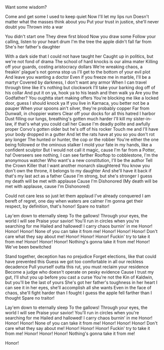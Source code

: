 Want some wisdom?

Come and get some
I used to keep quiet
Now I'll let my lips run
Doesn't matter what the
masses think about you
Put your trust in justice,
she'll never doubt you
Thrown into a war

You didn't start one
They drew first blood
Now you draw some
Follow your calling,
listen to your heart drum
I'm the tree the apple
didn't fall far from
She's her father's daughter

With a dark side that I
could not have taught her
Caught up in politics, but
we're not fond of drama
The school of hard
knocks is our alma mater
Killing off your guards,
costing aristocracy dollars
We're wreaking chaos, a freakin'
plague's not gonna stop us
I'll get to the bottom of your evil plot
And leave you wanting a doctor
Even if you freeze me in
marble, I'll be a martyr
Covered by darkness, I
don't want any armor
When I can travel through time
like it's nothing but clockwork
I'll take your barking
dog off of his collar
And put it on ya, hook ya to
his leash and then walk ya
Are you the Godfather? You
oughtta start making offers
You're blocking me like a locked
door, guess I should knock ya
If you live in Karnaca,
you better not be a pauper
When your spoons ain't silver,
they're probably copper
Far from Dunwall, in choppier waters
Clear off your docks for
all this hatred I harbor
Dust filling our lungs,
breathing's gotten much harder
I'll kill my sister-in-law, if
that's what you could call her
Cause I'm deadly polite
and awfully proper
Corvo's gotten older but
he's off of his rocker
Touch me and I'll have your
body dropped in a gutter
And let the rats have at you
so you don't rot any longer
The hunted or hunter,
the cop or the robber
You're either the one being
followed or the ominous stalker
I mold your fate in my hands,
like a confident sculptor
But I would not call it magic,
cause I'm far from a Potter, ha!
Overseers see nothing, I can see farther
Rooftop to cobblestone,
I'm the anonymous watcher
Who want's a new constitution,
I'll be the author
Tell the Crown Killer that I
want another monarch slaughtered
You know you don't own the
throne, it belongs to my daughter
And she'll have it back if
that's my last act as a father
Cause I'm strong, but she's stronger
I guess my death will
be met with applause
Cause I'm Dishonored
(My death will be met with
applause, cause I'm Dishonored)

Could not care less so
just let them applaud
I've already conquered
I am bereft of regret, one
day when waters are calmer
I'm gonna get their respect,
by definition, that's honor!
Spare no traitor!

Lay'em down to eternally sleep
To the gallows!
Through your eyes, the world I will see
Praise your savior!
You'll run in circles when
you're searching for me
Hailed and hallowed!
I carry chaos burnin' in me
Honor! Honor! Honor!
None of you can take it from me!
Honor! Honor! Honor!
Don't care what they say about me!
Honor! Honor! Honor!
Fuckin' try to take it from me!
Honor! Honor! Honor!
Nothing's gonna take it from me!
Honor!
We've been bewitched

Stand together, deception
has no prejudice
Forget elections, like that
could have prevented this
Guess we got too comfortable
in all our reckless decadence
Pull yourself outta this rut,
you must reclaim your residence
Become a judge who doesn't
operate on pesky evidence
Cause I trust my gut, I'll shut
you up before you cast a curse
You're not the Kin of Kaldwin,
but you'll be the last of yours
She's got her father's
toughness in her heart
I can see it in her eyes,
she'll accomplish all she wants
Even in the face of chaos, she'll
fight harder than I fought
I guess the apple fell
farther than I thought
Spare no traitor!

Lay'em down to eternally sleep
To the gallows!
Through your eyes, the world I will see
Praise your savior!
You'll run in circles when
you're searching for me
Hailed and hallowed!
I carry chaos burnin' in me
Honor! Honor! Honor!
None of you can take it from me!
Honor! Honor! Honor!
Don't care what they say about me!
Honor! Honor! Honor!
Fuckin' try to take it from me!
Honor! Honor! Honor!
Nothing's gonna take it from me!

Honor!